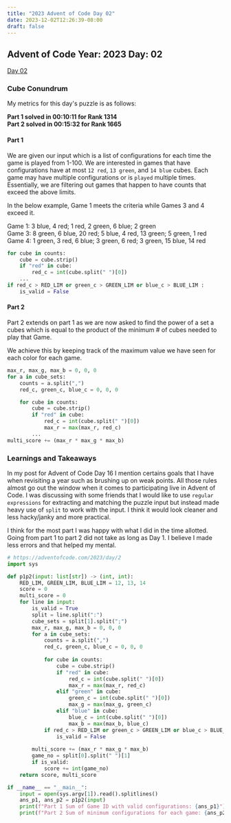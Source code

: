 ```yaml
---
title: "2023 Advent of Code Day 02"
date: 2023-12-02T12:26:39-08:00
draft: false
---
```


## Advent of Code Year: 2023 Day: 02
[Day 02](https://adventofcode.com/2023/day/2)

### Cube Conundrum

My metrics for this day's puzzle is as follows:

**Part 1 solved in 00:10:11 for Rank 1314**\
**Part 2 solved in 00:15:32 for Rank 1665**

#### Part 1
We are given our input which is a list of configurations for each time the game is played from 1-100. We are interested in games that have configurations have at most `12 red`, `13 green`, and `14 blue` cubes. Each game may have multiple configurations or is `played` multiple times. 
Essentially, we are filtering out games that happen to have counts that exceed the above limits. 

In the below example, Game 1 meets the criteria while Games 3 and 4 exceed it.

Game 1: 3 blue, 4 red; 1 red, 2 green, 6 blue; 2 green\
Game 3: 8 green, 6 blue, 20 red; 5 blue, 4 red, 13 green; 5 green, 1 red\
Game 4: 1 green, 3 red, 6 blue; 3 green, 6 red; 3 green, 15 blue, 14 red

```py
for cube in counts:
    cube = cube.strip()
    if "red" in cube:
        red_c = int(cube.split(" ")[0])
    ...
if red_c > RED_LIM or green_c > GREEN_LIM or blue_c > BLUE_LIM :
    is_valid = False
```

#### Part 2
Part 2 extends on part 1 as we are now asked to find the power of a set a cubes which is equal to the product of the minimum # of cubes needed to play that Game. 

We achieve this by keeping track of the maximum value we have seen for each color for each game. 

```py
max_r, max_g, max_b = 0, 0, 0
for a in cube_sets:
    counts = a.split(",")
    red_c, green_c, blue_c = 0, 0, 0

    for cube in counts:
        cube = cube.strip()
        if "red" in cube:
            red_c = int(cube.split(" ")[0])
            max_r = max(max_r, red_c)
        ...
multi_score += (max_r * max_g * max_b)
```

### Learnings and Takeaways
In my post for Advent of Code Day 16 I mention certains goals that I have when revisiting a year such as brushing up on weak points. All those rules almost go out the window when it comes to participating live in Advent of Code. I was discussing with some friends that I would like to use `regular expressions` for extracting and matching the puzzle input but instead made heavy use of `split` to work with the input. I think it would look cleaner and less hacky/janky and more practical.

I think for the most part I was happy with what I did in the time allotted. Going from part 1 to part 2 did not take as long as Day 1. I believe I made less errors and that helped my mental.

```py
# https://adventofcode.com/2023/day/2
import sys

def p1p2(input: list[str]) -> (int, int):
    RED_LIM, GREEN_LIM, BLUE_LIM = 12, 13, 14
    score = 0
    multi_score = 0
    for line in input:
        is_valid = True
        split = line.split(":")
        cube_sets = split[1].split(";")
        max_r, max_g, max_b = 0, 0, 0
        for a in cube_sets:
            counts = a.split(",")
            red_c, green_c, blue_c = 0, 0, 0
            
            for cube in counts:
                cube = cube.strip()
                if "red" in cube:
                    red_c = int(cube.split(" ")[0])
                    max_r = max(max_r, red_c)
                elif "green" in cube:
                    green_c = int(cube.split(" ")[0])
                    max_g = max(max_g, green_c)
                elif "blue" in cube:
                    blue_c = int(cube.split(" ")[0])
                    max_b = max(max_b, blue_c)
            if red_c > RED_LIM or green_c > GREEN_LIM or blue_c > BLUE_LIM :
                is_valid = False
        
        multi_score += (max_r * max_g * max_b)
        game_no = split[0].split(" ")[1]
        if is_valid:
            score += int(game_no)
    return score, multi_score

if __name__ == "__main__":
    input = open(sys.argv[1]).read().splitlines()
    ans_p1, ans_p2 = p1p2(input)
    print(f"Part 1 Sum of Game ID with valid configurations: {ans_p1}")
    print(f"Part 2 Sum of minimum configurations for each game: {ans_p2}")
```